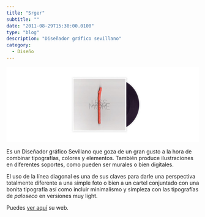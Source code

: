 ```yaml
---
title: "Srger"
subtitle: ""
date: "2011-08-29T15:30:00.0100"
type: "blog"
description: "Diseñador gráfico sevillano"
category:
  - Diseño
---
```


![Diseño de disco de Srger](/../../content/images/posts/srger-1.jpg)

Es un Diseñador gráfico Sevillano que goza de un gran gusto a la hora de combinar tipografías, colores y elementos. También produce ilustraciones en diferentes soportes, como pueden ser murales o bien digitales.

El uso de la línea diagonal es una de sus claves para darle una perspectiva totalmente diferente a una simple foto o bien a un cartel conjuntado con una bonita tipografía así como incluir minimalismo y simpleza con las tipografías de _paloseco_ en versiones muy light.

Puedes [ver aquí](https://www.srger.com) su web.
